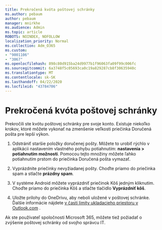 ```yaml
---
title: Prekročená kvóta poštovej schránky
ms.author: pebaum
author: pebaum
manager: mnirkhe
ms.audience: Admin
ms.topic: article
ROBOTS: NOINDEX, NOFOLLOW
localization_priority: Normal
ms.collection: Adm_O365
ms.custom:
- "9001106"
- "3067"
ms.openlocfilehash: 898c80d915ba24d9977b1f96063fa09f99c006fc
ms.sourcegitcommit: 6a3748f5c05693ca0c19a829287cb8f30635940c
ms.translationtype: MT
ms.contentlocale: sk-SK
ms.lasthandoff: 04/22/2020
ms.locfileid: "43784706"
---
```

# <a name="mailbox-quota-exceeded"></a>Prekročená kvóta poštovej schránky

Prekročili ste kvótu poštovej schránky pre svoje konto. Existuje niekoľko krokov, ktoré môžete vykonať na zmenšenie veľkosti priečinka Doručená pošta pre lepší výkon.

1. Odstrániť staršie položky doručenej pošty. Môžete to urobiť rýchlo v aplikácii nastavením vlastného pohybu potiahnutím: **nastavenia > potiahnutím možnosti**. Pomocou tejto množiny môžete ľahko potiahnutím prstom do priečinka Doručená pošta vymazať.

2. Vyprázdnite priečinky nevyžiadanej pošty. Choďte priamo do priečinka spam a stlačte **prázdny spam**.

3. V systéme Android môžete vyprázdniť priečinok Kôš jedným kliknutím. Choďte priamo do priečinka Kôš a stlačte tlačidlo **Vyprázdniť kôš**. 

4. Uložte prílohy do OneDrivu, aby neboli uložené v poštovej schránke. Ďalšie informácie nájdete [v časti limity ukladacieho priestoru v Outlook.com](https://support.office.com/article/storage-limits-in-outlook-com-7ac99134-69e5-4619-ac0b-2d313bba5e9e) . 

Ak ste používateľ spoločnosti Microsoft 365, môžete tiež požiadať o zvýšenie poštovej schránky od svojho správcu IT.